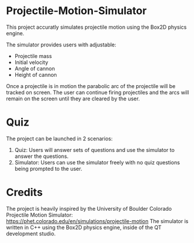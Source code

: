 # Projectile-Motion-Simulator

This project accuratly simulates projectile motion using the Box2D physics engine. 

The simulator provides users with adjustable:
- Projectile mass
- Initial velocity
- Angle of cannon
- Height of cannon

Once a projectile is in motion the parabolic arc of the projectile will be tracked on screen. 
The user can continue firing projectiles and the arcs will remain on the screen until they are cleared by the user.

# Quiz
The project can be launched in 2 scenarios:

1. Quiz: Users will answer sets of questions and use the simulator to answer the questions.
2. Simulator: Users can use the simulator freely with no quiz questions being prompted to the user.

# Credits
The project is heavily inspired by the University of Boulder Colorado Projectile Motion Simulator: https://phet.colorado.edu/en/simulations/projectile-motion
The simulator is written in C++ using the Box2D physics engine, inside of the QT development studio.
